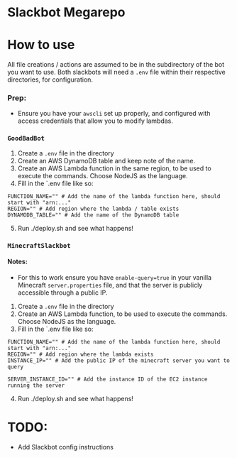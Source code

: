 # Slackbot Megarepo

# How to use

All file creations / actions are assumed to be in the subdirectory of the bot you want to use.
Both slackbots will need a `.env` file within their respective directories, for configuration.

### Prep:

* Ensure you have your `awscli` set up properly, and configured with access credentials that allow you to modify lambdas.

### `GoodBadBot`

1. Create a `.env` file in the directory
2. Create an AWS DynamoDB table and keep note of the name.
3. Create an AWS Lambda function in the same region, to be used to execute the commands. Choose NodeJS as the language.
4. Fill in the `.env file like so:
```dotenv
FUNCTION_NAME="" # Add the name of the lambda function here, should start with "arn:..."
REGION="" # Add region where the lambda / table exists
DYNAMODB_TABLE="" # Add the name of the DynamoDB table
```
5. Run ./deploy.sh and see what happens!

### `MinecraftSlackbot`

#### Notes:

* For this to work ensure you have `enable-query=true` in your vanilla Minecraft `server.properties` file, 
and that the server is publicly accessible through a public IP.

1. Create a `.env` file in the directory
2. Create an AWS Lambda function, to be used to execute the commands. Choose NodeJS as the language.
3. Fill in the `.env file like so:
```dotenv
FUNCTION_NAME="" # Add the name of the lambda function here, should start with "arn:..."
REGION="" # Add region where the lambda exists
INSTANCE_IP="" # Add the public IP of the minecraft server you want to query

SERVER_INSTANCE_ID="" # Add the instance ID of the EC2 instance running the server
```
4. Run ./deploy.sh and see what happens!


# TODO:
* Add Slackbot config instructions